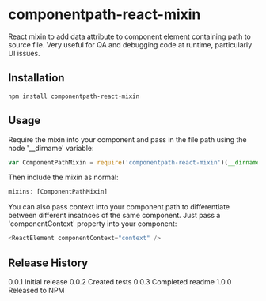 # componentpath-react-mixin

React mixin to add data attribute to component element containing path to source file. Very useful for QA and debugging
code at runtime, particularly UI issues.

## Installation

```shell
npm install componentpath-react-mixin
```

## Usage

Require the mixin into your component and pass in the file path using the node '__dirname' variable:
```js
var ComponentPathMixin = require('componentpath-react-mixin')(__dirname);
```
Then include the mixin as normal:
```js
mixins: [ComponentPathMixin]
```
You can also pass context into your component path to differentiate between different insatnces of the same component.
Just pass a 'componentContext' property into your component:
```js
<ReactElement componentContext="context" />
```

## Release History
0.0.1 Initial release
0.0.2 Created tests
0.0.3 Completed readme
1.0.0 Released to NPM